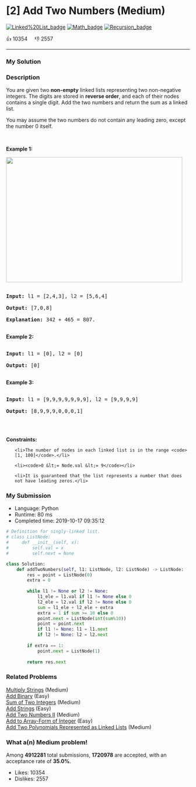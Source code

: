 # [2] Add Two Numbers (Medium)

[![Linked%20List_badge](https://img.shields.io/badge/topic-Linked%20List-green.svg)](https://leetcode.com/problems/add-two-numbers/)  [![Math_badge](https://img.shields.io/badge/topic-Math-green.svg)](https://leetcode.com/problems/add-two-numbers/)  [![Recursion_badge](https://img.shields.io/badge/topic-Recursion-green.svg)](https://leetcode.com/problems/add-two-numbers/) 

:+1: 10354 &nbsp; &nbsp; :thumbsdown: 2557

---

### My Solution


### Description
<p>You are given two <b>non-empty</b> linked lists representing two non-negative integers. The digits are stored in <b>reverse order</b>, and each of their nodes contains a single digit. Add the two numbers and return the sum&nbsp;as a linked list.</p>

<p>You may assume the two numbers do not contain any leading zero, except the number 0 itself.</p>

<p>&nbsp;</p>
<p><strong>Example 1:</strong></p>
<img alt="" src="https://assets.leetcode.com/uploads/2020/10/02/addtwonumber1.jpg" style="width: 483px; height: 342px;" />
<pre>
<strong>Input:</strong> l1 = [2,4,3], l2 = [5,6,4]
<strong>Output:</strong> [7,0,8]
<strong>Explanation:</strong> 342 + 465 = 807.
</pre>

<p><strong>Example 2:</strong></p>

<pre>
<strong>Input:</strong> l1 = [0], l2 = [0]
<strong>Output:</strong> [0]
</pre>

<p><strong>Example 3:</strong></p>

<pre>
<strong>Input:</strong> l1 = [9,9,9,9,9,9,9], l2 = [9,9,9,9]
<strong>Output:</strong> [8,9,9,9,0,0,0,1]
</pre>

<p>&nbsp;</p>
<p><strong>Constraints:</strong></p>

<ul>
	<li>The number of nodes in each linked list is in the range <code>[1, 100]</code>.</li>
	<li><code>0 &lt;= Node.val &lt;= 9</code></li>
	<li>It is guaranteed that the list represents a number that does not have leading zeros.</li>
</ul>


### My Submission

- Language: Python
- Runtime: 80 ms
- Completed time: 2019-10-17 09:35:12

```Python
# Definition for singly-linked list.
# class ListNode:
#     def __init__(self, x):
#         self.val = x
#         self.next = None

class Solution:
    def addTwoNumbers(self, l1: ListNode, l2: ListNode) -> ListNode:
        res = point = ListNode(0)
        extra = 0
        
        while l1 != None or l2 != None:
            l1_ele = l1.val if l1 != None else 0
            l2_ele = l2.val if l2 != None else 0
            sum = l1_ele + l2_ele + extra
            extra = 1 if sum >= 10 else 0
            point.next = ListNode(int(sum%10))
            point = point.next
            if l1 != None: l1 = l1.next
            if l2 != None: l2 = l2.next
        
        if extra == 1:
            point.next = ListNode(1)
        
        return res.next
```


### Related Problems
[Multiply Strings](https://leetcode.com/problems/multiply-strings/) (Medium) <br>
[Add Binary](https://leetcode.com/problems/add-binary/) (Easy) <br>
[Sum of Two Integers](https://leetcode.com/problems/sum-of-two-integers/) (Medium) <br>
[Add Strings](https://leetcode.com/problems/add-strings/) (Easy) <br>
[Add Two Numbers II](https://leetcode.com/problems/add-two-numbers-ii/) (Medium) <br>
[Add to Array-Form of Integer](https://leetcode.com/problems/add-to-array-form-of-integer/) (Easy) <br>
[Add Two Polynomials Represented as Linked Lists](https://leetcode.com/problems/add-two-polynomials-represented-as-linked-lists/) (Medium) <br>



### What a(n) Medium problem!
Among **4912281** total submissions, **1720978** are accepted, with an acceptance rate of **35.0%**. <br>

- Likes: 10354
- Dislikes: 2557

